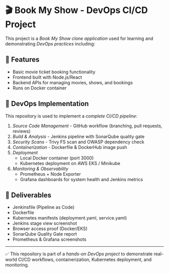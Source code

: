 # 🎬 Book My Show - DevOps CI/CD Project

This project is a *Book My Show clone application* used for learning and demonstrating *DevOps practices* including:

## 🚀 Features
- Basic movie ticket booking functionality
- Frontend built with Node.js/React
- Backend APIs for managing movies, shows, and bookings
- Runs on Docker container

## 🔧 DevOps Implementation
This repository is used to implement a *complete CI/CD pipeline*:
1. *Source Code Management* - GitHub workflow (branching, pull requests, reviews)
2. *Build & Analysis* - Jenkins pipeline with SonarQube quality gate
3. *Security Scans* - Trivy FS scan and OWASP dependency check
4. *Containerization* - Dockerfile & DockerHub image push
5. *Deployment*  
   - Local Docker container (port 3000)  
   - Kubernetes deployment on AWS EKS / Minikube
6. *Monitoring & Observability*  
   - Prometheus + Node Exporter  
   - Grafana dashboards for system health and Jenkins metrics

## 📂 Deliverables
- Jenkinsfile (Pipeline as Code)
- Dockerfile
- Kubernetes manifests (deployment.yaml, service.yaml)
- Jenkins stage view screenshot
- Browser access proof (Docker/EKS)
- SonarQube Quality Gate report
- Prometheus & Grafana screenshots

---

✅ This repository is part of a *hands-on DevOps project* to demonstrate real-world CI/CD workflows, containerization, Kubernetes deployment, and monitoring.
